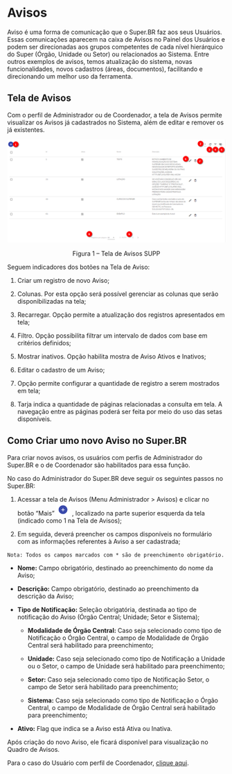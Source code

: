 # Avisos


Aviso é uma forma de comunicação que o Super.BR faz aos seus Usuários. Essas comunicações aparecem na caixa de Avisos no Painel dos Usuários e podem ser direcionadas aos grupos competentes de cada nível hierárquico do Super (Órgão, Unidade ou Setor) ou relacionados ao Sistema. Entre outros exemplos de avisos, temos atualização do sistema, novas funcionalidades, novos cadastros (áreas, documentos), facilitando e direcionando um melhor uso da ferramenta.
 

## Tela de Avisos

Com o perfil de Administrador ou de Coordenador, a tela de Avisos permite visualizar os Avisos já cadastrados no Sistema, além de editar e remover os já existentes.


<img src="../../_static/images/Avisos - Tela Principal.png"/>
<p style="text-align: center;">Figura 1 – Tela de Avisos SUPP</p> 

Seguem indicadores dos botões na Tela de Aviso:

1. Criar um registro de novo Aviso; 

2. Colunas. Por esta opção será possível gerenciar as colunas que serão disponibilizadas na tela; 

3. Recarregar. Opção permite a atualização dos registros apresentados em tela; 

4. Filtro. Opção possibilita filtrar um intervalo de dados com base em critérios definidos; 

5. Mostrar inativos. Opção habilita mostra de Aviso Ativos e Inativos; 

6. Editar o cadastro de um Aviso;

7. Opção permite configurar a quantidade de registro a serem mostrados em tela;

8. Tarja indica a quantidade de páginas relacionadas a consulta em tela. A navegação entre as páginas poderá ser feita por meio do uso das setas disponíveis. 

## Como Criar umo novo Aviso no Super.BR 

Para criar novos avisos, os usuários com perfis de Administrador do Super.BR e o de Coordenador são habilitados para essa função. 

No caso do Administrador do Super.BR deve seguir os seguintes passos no Super.BR: 

1. Acessar a tela  de Avisos (Menu Administrador > Avisos) e clicar no botão “Mais” <img src="../../_static/images/Botão de Inclusão (+).png" alt="Botão de Inclusão (+)" style="zoom: 50%;" /> ,  localizado na parte superior esquerda da tela (indicado como 1 na Tela de Avisos); 

2. Em seguida, deverá preencher os campos disponíveis no formulário com as informações referentes à Aviso a ser cadastrada; 

```{note}
Nota: Todos os campos marcados com * são de preenchimento obrigatório. 
```
 

* **Nome:** Campo obrigatório, destinado ao preenchimento do nome da Aviso; 

* **Descrição:** Campo obrigatório, destinado ao preenchimento da descrição da Aviso; 

* **Tipo de Notificação:** Seleção obrigatória, destinada ao tipo de notificação do Aviso (Órgão Central; Unidade; Setor e Sistema); 

	* **Modalidade de Órgão Central:** Caso seja selecionado como tipo de Notificação o Órgão Central, o campo de Modalidade de Órgão Central será habilitado para preenchimento; 

	* **Unidade:** Caso seja selecionado como tipo de Notificação a Unidade ou o Setor, o campo de Unidade será habilitado para preenchimento;  

	* **Setor:** Caso seja selecionado como tipo de Notificação Setor, o campo de Setor será habilitado para preenchimento; 

	* **Sistema:** Caso seja selecionado como tipo de Notificação o Órgão Central, o campo de Modalidade de Órgão Central será habilitado para preenchimento; 

* **Ativo:** Flag que indica se a Aviso está Ativa ou Inativa. 

Após criação do novo Aviso, ele ficará disponível para visualização no Quadro de Avisos. 

 

Para o caso do Usuário com perfil de Coordenador, [clique aqui](configuraçao/Avisos-Coord.md).